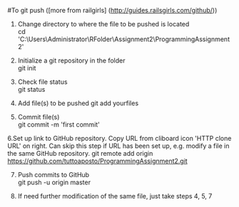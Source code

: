 #To git push ([more from railgirls] (http://guides.railsgirls.com/github/))

1. Change directory to where the file to be pushed is located	
cd 'C:\Users\Administrator\RFolder\Assignment2\ProgrammingAssignment2'

2. Initialize a git repository in the folder	
git init

3. Check file status	
git status

4. Add file(s) to be pushed	
git add yourfiles

5. Commit file(s)	
git commit -m 'first commit'

6.Set up link to GitHub repository. Copy URL from cliboard icon 'HTTP clone URL' on right. Can skip this step if URL has been set up, e.g. modify a file in the same GitHub repository.	
git remote add origin https://github.com/tuttoaposto/ProgrammingAssignment2.git

7. Push commits to GitHub	
git push -u origin master

8. If need further modification of the same file, just take steps 4, 5, 7	